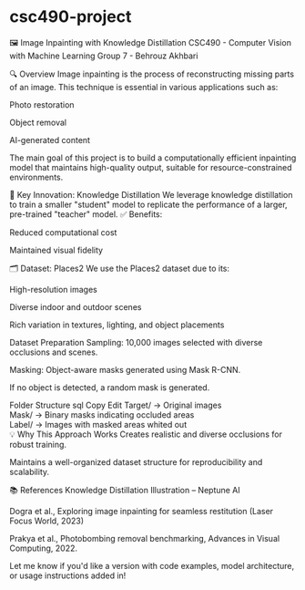 # csc490-project

🖼️ Image Inpainting with Knowledge Distillation
CSC490 - Computer Vision with Machine Learning
Group 7 - Behrouz Akhbari

🔍 Overview
Image inpainting is the process of reconstructing missing parts of an image. This technique is essential in various applications such as:

Photo restoration

Object removal

AI-generated content

The main goal of this project is to build a computationally efficient inpainting model that maintains high-quality output, suitable for resource-constrained environments.

🚀 Key Innovation: Knowledge Distillation
We leverage knowledge distillation to train a smaller "student" model to replicate the performance of a larger, pre-trained "teacher" model.
✅ Benefits:

Reduced computational cost

Maintained visual fidelity

🗂️ Dataset: Places2
We use the Places2 dataset due to its:

High-resolution images

Diverse indoor and outdoor scenes

Rich variation in textures, lighting, and object placements

Dataset Preparation
Sampling: 10,000 images selected with diverse occlusions and scenes.

Masking: Object-aware masks generated using Mask R-CNN.

If no object is detected, a random mask is generated.

Folder Structure
sql
Copy
Edit
Target/ → Original images  
Mask/   → Binary masks indicating occluded areas  
Label/  → Images with masked areas whited out  
💡 Why This Approach Works
Creates realistic and diverse occlusions for robust training.

Maintains a well-organized dataset structure for reproducibility and scalability.

📚 References
Knowledge Distillation Illustration – Neptune AI

Dogra et al., Exploring image inpainting for seamless restitution (Laser Focus World, 2023)

Prakya et al., Photobombing removal benchmarking, Advances in Visual Computing, 2022.

Let me know if you'd like a version with code examples, model architecture, or usage instructions added in!
